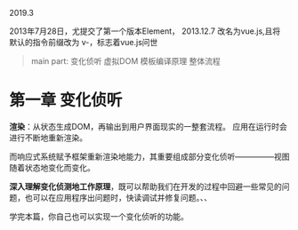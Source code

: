 2019.3

2013年7月28日，尤提交了第一个版本Element，
2013.12.7 改名为vue.js,且将 默认的指令前缀改为 v-，标志着vue.js问世

> main part: 
变化侦听
虚拟DOM
模板编译原理
整体流程



# 第一章 变化侦听
**渲染**：从状态生成DOM，再输出到用户界面现实的一整套流程。
应用在运行时会进行不断地重新渲染。

而响应式系统赋予框架重新渲染地能力，其重要组成部分变化侦听—————视图随着状态地变化而变化。

**深入理解变化侦测地工作原理**，既可以帮助我们在开发的过程中回避一些常见的问题，也可以在应用程序出问题时，快读调试并修复问题。、、

学完本篇，你自己也可以实现一个变化侦听的功能。

